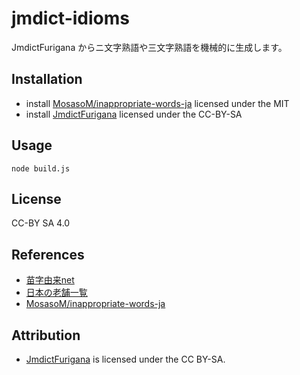 # jmdict-idioms
JmdictFurigana からニ文字熟語や三文字熟語を機械的に生成します。

## Installation
- install
  [MosasoM/inappropriate-words-ja](https://github.com/MosasoM/inappropriate-words-ja)
  licensed under the MIT
- install [JmdictFurigana](https://github.com/Doublevil/JmdictFurigana/releases) licensed under the CC-BY-SA

## Usage
```
node build.js
```

## License
CC-BY SA 4.0

## References
- [苗字由来net](https://myoji-yurai.net/)
- [日本の老舗一覧](https://ja.wikipedia.org/wiki/日本の老舗一覧)
- [MosasoM/inappropriate-words-ja](https://github.com/MosasoM/inappropriate-words-ja)

## Attribution
- [JmdictFurigana](https://github.com/Doublevil/JmdictFurigana) is licensed under the CC BY-SA.
